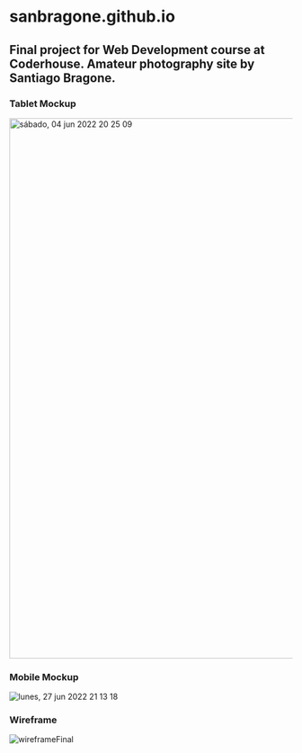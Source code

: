# sanbragone.github.io
<h2>Final project for Web Development course at Coderhouse. Amateur photography site by Santiago Bragone.</h2>

<h3>Tablet Mockup</h3>

<img width="961" alt="sábado, 04 jun  2022 20 25 09" src="https://user-images.githubusercontent.com/33030778/172028652-e73f1234-93b4-48ee-b418-091da2a06481.png">

<h3>Mobile Mockup</h3>

![lunes, 27 jun  2022 21 13 18](https://user-images.githubusercontent.com/33030778/176060349-bc9f2f70-edd6-489a-a3a4-757ebeea30ab.png)

<h3>Wireframe</h3>

![wireframeFinal](https://user-images.githubusercontent.com/33030778/175774705-c7c6b47b-f2a4-4d0a-ba5a-0335bf16e604.svg)
